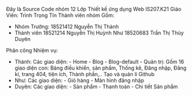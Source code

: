 Đây là Source Code nhóm 12
Lớp Thiết kế ứng dụng Web IS207.K21
Giáo Viên: Trình Trọng Tín
Thành viên nhóm Gồm:
- Nhóm Trưởng: 
     18521412 Nguyễn Thị Thành
- Thành viên
     18521214 Nguyễn Thị Huỳnh Như
     18520683 Trần Thị Thùy Duyên


Phân công Nhiệm vụ:
- Thành: Các giao diện:
        - Home
        - Blog
        - Blog-default
        - Quản trị: Gồm 16 giao diện con: Bảng điều khiển, sản phẩm, Thống kê, Đăng nhập, Đăng kí, trang 404, tiện ích, Thành phần,..
       Tạo và quản lí Github
- Như: Các giao diện:
      - Giỏ hàng
      - Màn hình đăng nhập
- Duyên: Các giao diện:
      - Sản phẩm
      - Thanh toán
      - Chi tiết Sản phẩm

